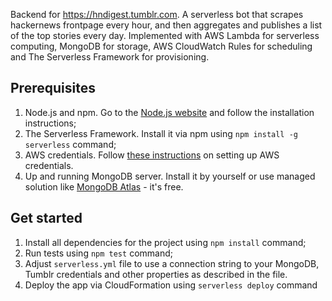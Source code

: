 Backend for https://hndigest.tumblr.com. A serverless bot that scrapes hackernews frontpage every hour, and then aggregates and publishes a list of the top stories every day. Implemented with AWS Lambda for serverless computing, MongoDB for storage, AWS CloudWatch Rules for scheduling and The Serverless Framework for provisioning.

## Prerequisites

1. Node.js and npm. Go to the [Node.js website](https://nodejs.org/en/download/) and follow the installation instructions;
2. The Serverless Framework. Install it via npm using `npm install -g serverless` command;
3. AWS credentials. Follow [these instructions](https://serverless.com/framework/docs/providers/aws/guide/credentials/) on setting up AWS credentials.
4. Up and running MongoDB server. Install it by yourself or use managed solution like [MongoDB Atlas](https://www.mongodb.com/cloud/atlas) - it's free.

## Get started

1. Install all dependencies for the project using `npm install` command;
2. Run tests using `npm test` command;
3. Adjust `serverless.yml` file to use a connection string to your MongoDB, Tumblr credentials and other properties as described in the file.
4. Deploy the app via CloudFormation using `serverless deploy` command
